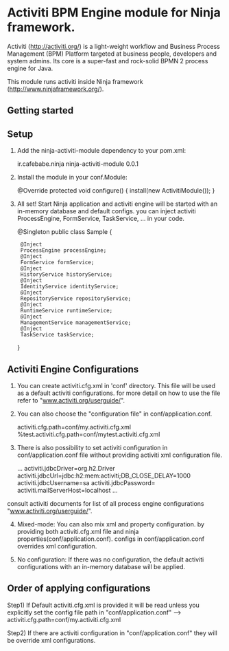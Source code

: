 Activiti BPM Engine module for Ninja framework.
===============================================
Activiti (http://activiti.org/) is a light-weight workflow and Business Process Management (BPM) Platform targeted at business people, developers and system admins. Its core is a super-fast and rock-solid BPMN 2 process engine for Java.

This module runs activiti inside Ninja framework (http://www.ninjaframework.org/). 

Getting started
---------------

Setup
-----

1) Add the ninja-activiti-module dependency to your pom.xml:

    <dependency>
        <groupId>ir.cafebabe.ninja</groupId>
        <artifactId>ninja-activiti-module</artifactId>
        <version>0.0.1</version>
    </dependency>

2) Install the module in your conf.Module:

    @Override
    protected void configure() {
        install(new ActivitiModule());
    }
    
3) All set! Start Ninja application and activiti engine will be started with an in-memory database and default configs.
you can inject activiti ProcessEngine, FormService, TaskService, ... in your code.

    @Singleton
    public class Sample {
    
        @Inject
        ProcessEngine processEngine;
        @Inject
        FormService formService;
        @Inject
        HistoryService historyService;
        @Inject
        IdentityService identityService;
        @Inject
        RepositoryService repositoryService;
        @Inject
        RuntimeService runtimeService;
        @Inject
        ManagementService managementService;
        @Inject
        TaskService taskService;

    }


Activiti Engine Configurations
------------------------------

1) You can create activiti.cfg.xml in 'conf' directory. This file will be used as a default activiti configurations. for more detail on how to use the file refer to "www.activiti.org/userguide/". 

2) You can also choose the "configuration file" in conf/application.conf.
    
    activiti.cfg.path=conf/my.activiti.cfg.xml
    %test.activiti.cfg.path=conf/mytest.activiti.cfg.xml

3) There is also possibility to set activiti configuration in  conf/application.conf file without providing activiti xml configuration file.

    ...
    activiti.jdbcDriver=org.h2.Driver
    activiti.jdbcUrl=jdbc:h2:mem:activiti;DB_CLOSE_DELAY=1000
    activiti.jdbcUsername=sa
    activiti.jdbcPassword=
    activiti.mailServerHost=localhost
    ...

  consult activiti documents for list of all process engine configurations "www.activiti.org/userguide/".

4) Mixed-mode: You can also mix xml and property configuration. by providing both activiti.cfg.xml file and ninja properties(conf/application.conf). configs in conf/application.conf overrides xml configuration.

5) No configuration: If there was no configuration, the default activiti configurations with an in-memory database will be applied.

Order of applying configurations
-------------------------------

 Step1) If Default activiti.cfg.xml is provided it will be read unless you explicitly set the config file path in  "conf/application.conf" --> activiti.cfg.path=conf/my.activiti.cfg.xml

 Step2) If there are activiti configuration in "conf/application.conf" they will be override xml configurations.

